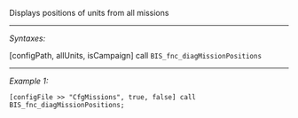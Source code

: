 Displays positions of units from all missions


---
*Syntaxes:*

[configPath, allUnits, isCampaign] call `BIS_fnc_diagMissionPositions`

---
*Example 1:*

```sqf
[configFile >> "CfgMissions", true, false] call BIS_fnc_diagMissionPositions;
```